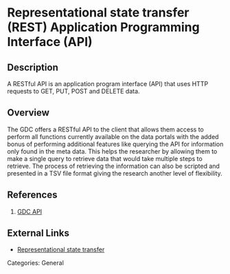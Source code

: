 # Representational state transfer (REST) Application Programming Interface (API) #
## Description ##
A RESTful API is an application program interface (API) that uses HTTP requests to GET, PUT, POST and DELETE data.
## Overview ##
The GDC offers a RESTful API to the client that allows them access to perform all functions currently available on the data portals with the added bonus of performing additional features like querying the API for information only found in the meta data.  This helps the researcher by allowing them to make a single query to retrieve data that would take multiple steps to retrieve.  The process of retrieving the information can also be scripted and presented in a TSV file format giving the research another level of flexibility.       


   

## References ##
1. [GDC API](https://gdc.cancer.gov/developers/gdc-application-programming-interface-api)

## External Links ##
* [Representational state transfer](https://en.wikipedia.org/wiki/Representational_state_transfer)

Categories: General
